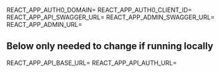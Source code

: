 REACT_APP_AUTH0_DOMAIN=
REACT_APP_AUTH0_CLIENT_ID=
REACT_APP_API_SWAGGER_URL=
REACT_APP_ADMIN_SWAGGER_URL=
REACT_APP_ADMIN_URL=

## Below only needed to change if running locally

REACT_APP_API_BASE_URL=
REACT_APP_API_AUTH_URL=